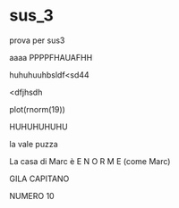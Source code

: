 # sus_3
prova per sus3



aaaa
PPPPFHAUAFHH


huhuhuuhbsldf<sd44

<dfjhsdh

plot(rnorm(19))

HUHUHUHUHU

la vale puzza

La casa di Marc è E N O R M E (come Marc)


GILA CAPITANO

NUMERO 10


